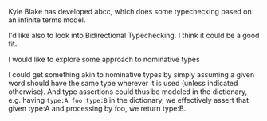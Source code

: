 
Kyle Blake has developed abcc, which does some typechecking based on an infinite terms model.

I'd like also to look into Bidirectional Typechecking. I think it could be a good fit.

I would like to explore some approach to nominative types

I could get something akin to nominative types by simply assuming a given word should have the same type wherever it is used (unless indicated otherwise). And type assertions could thus be modeled in the dictionary, e.g. having `type:A foo type:B` in the dictionary, we effectively assert that given type:A and processing by foo, we return type:B.
